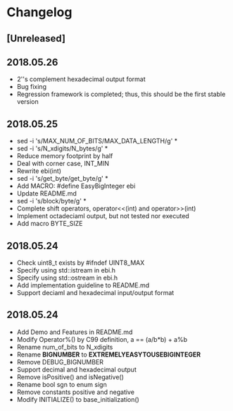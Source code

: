 # Changelog

## [Unreleased]

## 2018.05.26
- 2''s complement hexadecimal output format
- Bug fixing
- Regression framework is completed; thus, this should be the first stable version

## 2018.05.25
- sed -i 's/MAX_NUM_OF_BITS/MAX_DATA_LENGTH/g' *
- sed -i 's/N_xdigits/N_bytes/g' *
- Reduce memory footprint by half
- Deal with corner case, INT_MIN
- Rewrite ebi(int)
- sed -i 's/get_byte/get_byte/g' *
- Add MACRO: #define EasyBigInteger ebi
- Update README.md
- sed -i 's/block/byte/g' *
- Complete shift operators, operator<<(int) and operator>>(int)
- Implement octadeciaml output, but not tested nor executed
- Add macro BYTE_SIZE

## 2018.05.24
- Check uint8_t exists by #ifndef UINT8_MAX
- Specify using std::istream in ebi.h
- Specify using std::ostream in ebi.h
- Add implementation guideline to README.md
- Support deciaml and hexadecimal input/output format

## 2018.05.24
- Add Demo and Features in README.md
- Modify Operator%() by C99 definition, a == (a/b*b) + a%b
- Rename num_of_bits to N_xdigits
- Rename __BIGNUMBER__ to __EXTREMELYEASYTOUSEBIGINTEGER__
- Remove DEBUG_BIGNUMBER
- Support decimal and hexadecimal output
- Remove isPositive() and isNegative()
- Rename bool sgn to enum sign
- Remove constants positive and negative
- Modify INITIALIZE() to base_initialization()
